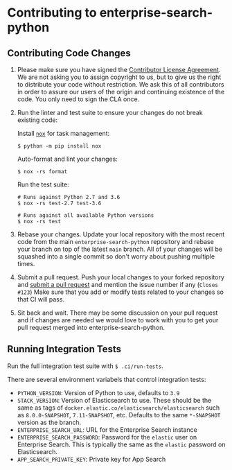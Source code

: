 # Contributing to enterprise-search-python

## Contributing Code Changes

1. Please make sure you have signed the [Contributor License
   Agreement](http://www.elastic.co/contributor-agreement/). We are not
   asking you to assign copyright to us, but to give us the right to distribute
   your code without restriction. We ask this of all contributors in order to
   assure our users of the origin and continuing existence of the code. You only
   need to sign the CLA once.
 
2. Run the linter and test suite to ensure your changes do not break existing code:

   Install [`nox`](https://nox.thea.codes) for task management:

   ```
   $ python -m pip install nox
   ```

   Auto-format and lint your changes:

   ```
   $ nox -rs format
   ```
   
   Run the test suite:

   ```
   # Runs against Python 2.7 and 3.6
   $ nox -rs test-2.7 test-3.6
   
   # Runs against all available Python versions
   $ nox -rs test
   ```

3. Rebase your changes. Update your local repository with the most recent code
   from the main `enterprise-search-python` repository and rebase your branch
   on top of the latest `main` branch. All of your changes will be squashed
   into a single commit so don't worry about pushing multiple times.
   
4. Submit a pull request. Push your local changes to your forked repository
   and [submit a pull request](https://github.com/elastic/enterprise-search-python/pulls)
   and mention the issue number if any (`Closes #123`) Make sure that you
   add or modify tests related to your changes so that CI will pass.
   
5. Sit back and wait. There may be some discussion on your pull request and
   if changes are needed we would love to work with you to get your pull request
   merged into enterprise-search-python.

## Running Integration Tests

Run the full integration test suite with `$ .ci/run-tests`.

There are several environment variabels that control integration tests:

- `PYTHON_VERSION`: Version of Python to use, defaults to `3.9`
- `STACK_VERSION`: Version of Elasticsearch to use. These should be
  the same as tags of `docker.elastic.co/elasticsearch/elasticsearch`
  such as `8.0.0-SNAPSHOT`, `7.11-SNAPSHOT`, etc. Defaults to the
  same `*-SNAPSHOT` version as the branch.
- `ENTERPRISE_SEARCH_URL`: URL for the Enterprise Search instance
- `ENTERPRISE_SEARCH_PASSWORD`: Password for the `elastic` user on Enterprise Search. This is typically the same as the `elastic` password on Elasticsearch.
- `APP_SEARCH_PRIVATE_KEY`: Private key for App Search
